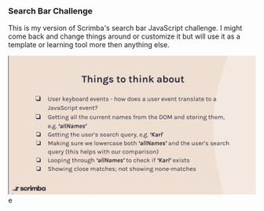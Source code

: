 ### Search Bar Challenge

This is my version of Scrimba's search bar JavaScript challenge. I might come back and change things around or customize it but will use it as a template or learning tool more then anything else. 

![Search Bar Info](/searchbar-challenge/images/searchbar-faq.png)e